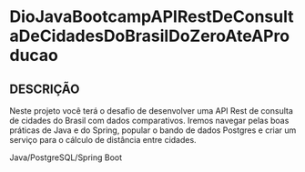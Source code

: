 # DioJavaBootcampAPIRestDeConsultaDeCidadesDoBrasilDoZeroAteAProducao
 
## DESCRIÇÃO
Neste projeto você terá o desafio de desenvolver uma API Rest de consulta de cidades do Brasil com dados comparativos. Iremos navegar pelas boas práticas de Java e do Spring, popular o bando de dados Postgres e criar um serviço para o cálculo de distância entre cidades.

Java/PostgreSQL/Spring Boot
